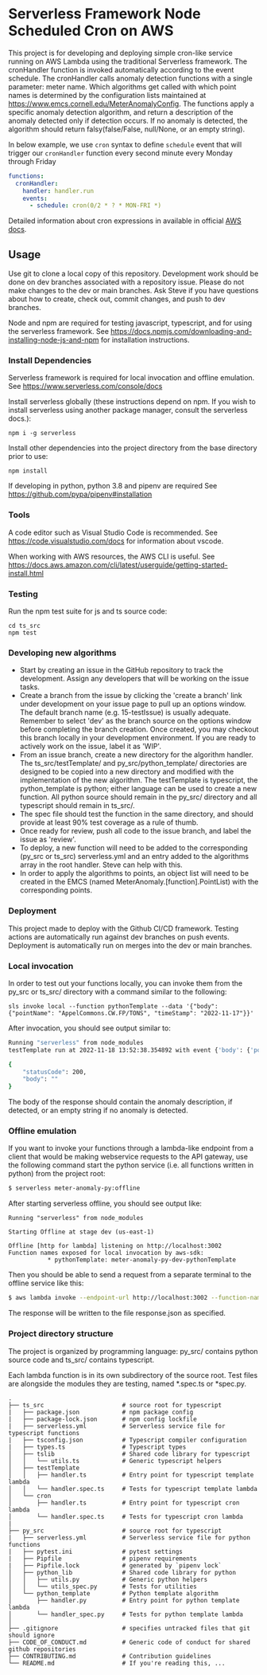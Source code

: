 <!--
title: 'Meter Anomaly Cron scheduler'
description: 'This is a cron scheduler for running anomaly detection functions on a schedule, and compiling the anomalies into a report.'
layout: Doc
framework: v3
platform: AWS
language: nodeJS
priority: 1
authorName: 'Steve Mandl'
authorAvatar: 'https://secure.gravatar.com/avatar/d3fe459f8114ad905d54de551e44e4f0?s=800&d=identicon'
-->

# Serverless Framework Node Scheduled Cron on AWS

This project is for developing and deploying simple cron-like service running on AWS Lambda using the traditional Serverless framework. 
The cronHandler function is invoked automatically according to the event schedule. The cronHandler calls anomaly detection functions with a single parameter: meter name. Which algorithms get called with which point names is determined by the configuration lists maintained at https://www.emcs.cornell.edu/MeterAnomalyConfig. 
The functions apply a specific anomaly detection algorithm, and return a description of the anomaly detected only if detection occurs. If no anomaly is detected, the algorithm should return falsy(false/False, null/None, or an empty string).


In below example, we use `cron` syntax to define `schedule` event that will trigger our `cronHandler` function every second minute every Monday through Friday

```yml
functions:
  cronHandler:
    handler: handler.run
    events:
      - schedule: cron(0/2 * ? * MON-FRI *)
```

Detailed information about cron expressions in available in official [AWS docs](https://docs.aws.amazon.com/AmazonCloudWatch/latest/events/ScheduledEvents.html#CronExpressions).


## Usage

Use git to clone a local copy of this repository. Development work should be done on dev branches associated with a repository issue. Please do not make changes to the dev or main branches. Ask Steve if you have questions about how to create, check out, commit changes, and push to dev branches.

Node and npm are required for testing javascript, typescript, and for using the serverless framework. See https://docs.npmjs.com/downloading-and-installing-node-js-and-npm for installation instructions.
### Install Dependencies
Serverless framework is required for local invocation and offline emulation. See https://www.serverless.com/console/docs

Install serverless globally (these instructions depend on npm. If you wish to install serverless using another package manager, consult the serverless docs.):
```
npm i -g serverless
```
Install other dependencies into the project directory from the base directory prior to use:
```
npm install
```

If developing in python, python 3.8 and pipenv are required
See https://github.com/pypa/pipenv#installation
### Tools
A code editor such as Visual Studio Code is recommended. See https://code.visualstudio.com/docs for information about vscode.

When working with AWS resources, the AWS CLI is useful. See https://docs.aws.amazon.com/cli/latest/userguide/getting-started-install.html 

### Testing
Run the npm test suite for js and ts source code:
```
cd ts_src
npm test
```
### Developing new algorithms
 - Start by creating an issue in the GitHub repository to track the development. Assign any developers that will be working on the issue tasks. 
 - Create a branch from the issue by clicking the 'create a branch' link under development on your issue page to pull up an options window. The default branch name (e.g. 15-testIssue) is usually adequate. Remember to select 'dev' as the branch source on the options window before completing the branch creation. Once created, you may checkout this branch locally in your development environment. If you are ready to actively work on the issue, label it as 'WIP'.
 - From an issue branch, create a new directory for the algorithm handler. The ts_src/testTemplate/ and py_src/python_template/ directories are designed to be copied into a new directory and modified 
with the implementation of the new algorithm. The testTemplate is typescript, the python_template is python; either language can be used to create a new function. All python source should remain in the py_src/ directory and all typescript should remain in ts_src/.
 - The spec file should test the function in the same directory, and should provide at least 90% test coverage as a rule of thumb. 
 - Once ready for review, push all code to the issue branch, and label the issue as 'review'.
 - To deploy, a new function will need to be added to the corresponding (py_src or ts_src) serverless.yml and an entry added to the algorithms array in the root handler. Steve can help with this.
 - In order to apply the algorithms to points, an object list will need to be created in the EMCS (named MeterAnomaly.[function].PointList) with the corresponding points.
### Deployment

This project made to deploy with the Github CI/CD framework. Testing actions are automatically run against dev branches on push events. Deployment is automatically run on merges into the dev or main branches.

### Local invocation

In order to test out your functions locally, you can invoke them from the py_src or ts_src/ directory with a command similar to the following:

```
sls invoke local --function pythonTemplate --data '{"body": {"pointName": "AppelCommons.CW.FP/TONS", "timeStamp": "2022-11-17"}}'
```

After invocation, you should see output similar to:

```bash
Running "serverless" from node_modules
testTemplate run at 2022-11-18 13:52:38.354892 with event {'body': {'pointName': 'AppelCommons.CW.FP/TONS', 'timeStamp': '2022-11-17'}}

{
    "statusCode": 200,
    "body": ""
}

```
The body of the response should contain the anomaly description, if detected, or an empty string if no anomaly is detected.
### Offline emulation

If you want to invoke your functions through a lambda-like endpoint from a client that would be making webservice requests to the API gateway, use the following command start the python service (i.e. all functions written in python) from the project root:

```bash
$ serverless meter-anomaly-py:offline
```

After starting serverless offline, you should see output like:

```
Running "serverless" from node_modules

Starting Offline at stage dev (us-east-1)

Offline [http for lambda] listening on http://localhost:3002
Function names exposed for local invocation by aws-sdk:
           * pythonTemplate: meter-anomaly-py-dev-pythonTemplate
```

Then you should be able to send a request from a separate terminal to the offline service like this:
```bash
$ aws lambda invoke --endpoint-url http://localhost:3002 --function-name meter-anomaly-py-dev-pythonTemplate --payload '{"body": { "pointName": "AppelCommons.CW.FP/TONS" }}' response.json
```
The response will be written to the file response.json as specified.

### Project directory structure
The project is organized by programming language: py_src/ contains python source code and ts_src/ contains typescript.

Each lambda function is in its own subdirectory of the source root. Test files are alongside the modules they are testing, named *.spec.ts or *spec.py.

```
.
├── ts_src                      # source root for typescript
|   ├── package.json            # npm package config
|   ├── package-lock.json       # npm config lockfile
|   ├── serverless.yml          # Serverless service file for typescript functions
|   ├── tsconfig.json           # Typescript compiler configuration
|   ├── types.ts                # Typescript types
│   ├── tslib                   # Shared code library for typescript
│   │   └── utils.ts            # Generic typescript helpers
│   ├── testTemplate            
│   │   ├── handler.ts          # Entry point for typescript template lambda
│   │   └── handler.spec.ts     # Tests for typescript template lambda
│   └── cron
│       ├── handler.ts          # Entry point for typescript cron lambda
│       └── handler.spec.ts     # Tests for typescript cron lambda
|
├── py_src                      # source root for typescript
|   ├── serverless.yml          # Serverless service file for python functions
|   ├── pytest.ini              # pytest settings
|   ├── Pipfile                 # pipenv requirements
|   ├── Pipfile.lock            # generated by `pipenv lock`
│   ├── python_lib              # Shared code library for python
│   │   ├── utils.py            # Generic python helpers
│   │   └── utils_spec.py       # Tests for utilities
│   └── python_template         # Python template algorithm
│       ├── handler.py          # Entry point for python template lambda
│       └── handler_spec.py     # Tests for python template lambda
│
├── .gitignore                  # specifies untracked files that git should ignore
├── CODE_OF_CONDUCT.md          # Generic code of conduct for shared github repositories
├── CONTRIBUTING.md             # Contribution guidelines
└── README.md                   # If you're reading this, ...
```

